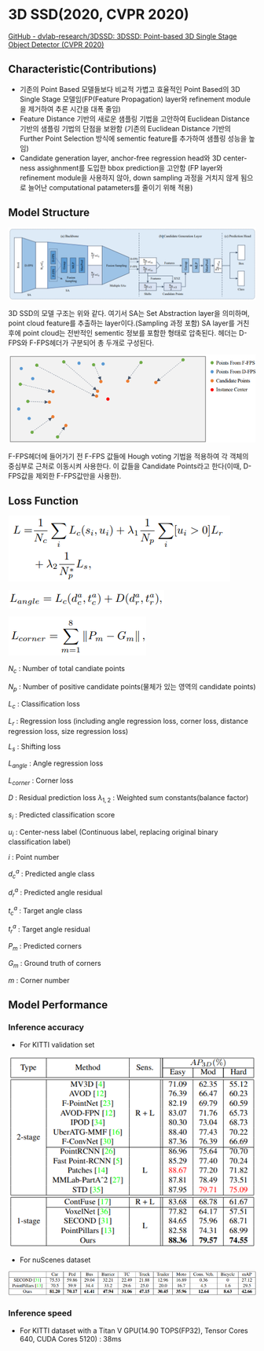 # 3D SSD(2020, CVPR 2020)

[GitHub - dvlab-research/3DSSD: 3DSSD: Point-based 3D Single Stage Object Detector (CVPR 2020)](https://github.com/dvlab-research/3DSSD)

## Characteristic(Contributions)

- 기존의 Point Based 모델들보다 비교적 가볍고 효율적인 Point Based의 3D Single Stage 모델임(FP(Feature Propagation) layer와 refinement module을 제거하여 추론 시간을 대폭 줄임)
- Feature Distance 기반의 새로운 샘플링 기법을 고안하여 Euclidean Distance 기반의 샘플링 기법의 단점을 보완함 (기존의 Euclidean Distance 기반의  Further Point Selection 방식에 sementic feature를 추가하여 샘플링 성능을 높임)
- Candidate generation layer, anchor-free regression head와 3D center-ness assighnment를 도입한 bbox prediction을 고안함 (FP layer와 refinement module을 사용하지 않아, down sampling 과정을 거치지 않게 됨으로 늘어난 computational patameters를 줄이기 위해 적용)

## Model Structure

![Untitled](3D%20SSD(2020,%20CVPR%202020)%20b229dae041cc481a98dc20898b93345e/Untitled.png)

3D SSD의 모델 구조는 위와 같다. 여기서 SA는 Set Abstraction layer을 의미하며, point cloud feature를 추출하는 layer이다.(Sampling 과정 포함) SA layer를 거친 후에 point cloud는 전반적인 sementic 정보를 포함한 형태로 압축된다.  헤더는 D-FPS와 F-FPS헤더가 구분되어 총 두개로 구성된다. 

![Untitled](3D%20SSD(2020,%20CVPR%202020)%20b229dae041cc481a98dc20898b93345e/Untitled%201.png)

F-FPS헤더에 들어가기 전 F-FPS 값들에 Hough voting 기법을 적용하여 각 객체의 중심부로 근처로 이동시켜 사용한다. 이 값들을 Candidate Points라고 한다(이때, D-FPS값을 제외한 F-FPS값만을 사용한).

## Loss Function

![Untitled](3D%20SSD(2020,%20CVPR%202020)%20b229dae041cc481a98dc20898b93345e/Untitled%202.png)

![Untitled](3D%20SSD(2020,%20CVPR%202020)%20b229dae041cc481a98dc20898b93345e/Untitled%203.png)

![Untitled](3D%20SSD(2020,%20CVPR%202020)%20b229dae041cc481a98dc20898b93345e/Untitled%204.png)

${N_c}$ : Number of total candiate points

$N_p$ : Number of positive candidate points(물체가 있는 영역의 candidate points)

$L_c$ : Classification loss

$L_r$ : Regression loss (including angle regression loss, corner loss, distance regression loss, size regression loss)

$L_s$ : Shifting loss

$L_{angle}$ :  Angle regression loss

$L_{corner}$ : Corner loss

$D$ : Residual prediction loss
${\lambda_{1, 2}}$ : Weighted sum constants(balance factor)

$s_i$ :  Predicted classification score

$u_i$ : Center-ness label (Continuous label, replacing original binary classification label)

$i$ : Point number

$d^a_c$ : Predicted angle class

$d^a_r$ : Predicted angle residual

$t^a_c$ : Target angle class

$t^a_r$ : Target angle residual

$P_m$ : Predicted corners

$G_m$ : Ground truth of corners

$m$ : Corner number

## Model Performance

### Inference accuracy

- For KITTI validation set

![Untitled](3D%20SSD(2020,%20CVPR%202020)%20b229dae041cc481a98dc20898b93345e/Untitled%205.png)

- For nuScenes dataset

![Untitled](3D%20SSD(2020,%20CVPR%202020)%20b229dae041cc481a98dc20898b93345e/Untitled%206.png)

### Inference speed

- For KITTI dataset with a Titan V GPU(14.90 TOPS(FP32), Tensor Cores 640, CUDA Cores 5120) : 38ms